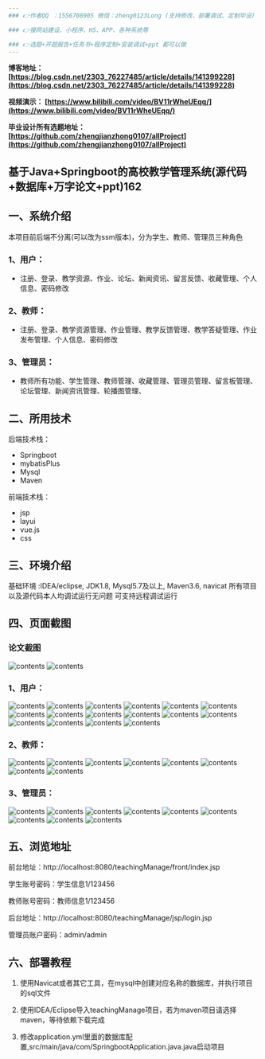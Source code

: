 ```yaml
---
### 👉作者QQ ：1556708905 微信：zheng0123Long (支持修改、部署调试、定制毕设)

### 👉接网站建设、小程序、H5、APP、各种系统等

### 👉选题+开题报告+任务书+程序定制+安装调试+ppt 都可以做
---
```


**博客地址：
[https://blog.csdn.net/2303_76227485/article/details/141399228](https://blog.csdn.net/2303_76227485/article/details/141399228)**

**视频演示：
[https://www.bilibili.com/video/BV11rWheUEqq/](https://www.bilibili.com/video/BV11rWheUEqq/)**

**毕业设计所有选题地址：
[https://github.com/zhengjianzhong0107/allProject](https://github.com/zhengjianzhong0107/allProject)**

## 基于Java+Springboot的高校教学管理系统(源代码+数据库+万字论文+ppt)162

## 一、系统介绍
本项目前后端不分离(可以改为ssm版本)，分为学生、教师、管理员三种角色
### 1、用户：
- 注册、登录、教学资源、作业、论坛、新闻资讯、留言反馈、收藏管理、个人信息、密码修改
### 2、教师：
- 注册、登录、教学资源管理、作业管理、教学反馈管理、教学答疑管理、作业发布管理、个人信息、密码修改
### 3、管理员：
- 教师所有功能、学生管理、教师管理、收藏管理、管理员管理、留言板管理、论坛管理、新闻资讯管理、轮播图管理、

## 二、所用技术
后端技术栈：
- Springboot
- mybatisPlus
- Mysql
- Maven

前端技术栈：

- jsp
- layui
- vue.js
- css

## 三、环境介绍
基础环境 :IDEA/eclipse, JDK1.8, Mysql5.7及以上, Maven3.6, navicat
所有项目以及源代码本人均调试运行无问题 可支持远程调试运行

## 四、页面截图
### 论文截图
![contents](./picture/picture0.png)
![contents](./picture/picture00.png)
### 1、用户：
![contents](./picture/picture1.png)
![contents](./picture/picture2.png)
![contents](./picture/picture3.png)
![contents](./picture/picture4.png)
![contents](./picture/picture5.png)
![contents](./picture/picture6.png)
![contents](./picture/picture7.png)
![contents](./picture/picture8.png)
![contents](./picture/picture9.png)
![contents](./picture/picture10.png)
![contents](./picture/picture11.png)
![contents](./picture/picture12.png)
![contents](./picture/picture13.png)
![contents](./picture/picture14.png)
![contents](./picture/picture15.png)
![contents](./picture/picture16.png)
### 2、教师：
![contents](./picture/picture17.png)
![contents](./picture/picture18.png)
![contents](./picture/picture19.png)
![contents](./picture/picture20.png)
![contents](./picture/picture21.png)
![contents](./picture/picture22.png)
![contents](./picture/picture23.png)
![contents](./picture/picture24.png)
### 3、管理员：
![contents](./picture/picture25.png)
![contents](./picture/picture26.png)
![contents](./picture/picture27.png)
![contents](./picture/picture28.png)
![contents](./picture/picture29.png)
![contents](./picture/picture30.png)
![contents](./picture/picture31.png)
![contents](./picture/picture32.png)
![contents](./picture/picture33.png)
## 五、浏览地址

前台地址：http://localhost:8080/teachingManage/front/index.jsp

学生账号密码：学生信息1/123456

教师账号密码：教师信息1/123456

后台地址：http://localhost:8080/teachingManage/jsp/login.jsp

管理员账户密码：admin/admin

## 六、部署教程
1. 使用Navicat或者其它工具，在mysql中创建对应名称的数据库，并执行项目的sql文件

2. 使用IDEA/Eclipse导入teachingManage项目，若为maven项目请选择maven，等待依赖下载完成

3. 修改application.yml里面的数据库配置,src/main/java/com/SpringbootApplication.java.java启动项目
